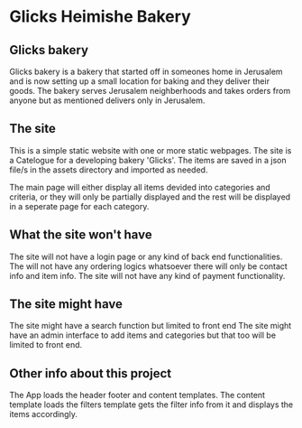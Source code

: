 # Glicks Heimishe Bakery

## Glicks bakery
Glicks bakery is a bakery that started off in someones home in Jerusalem and is now setting up a small location for baking and they deliver their goods. 
The bakery serves Jerusalem neighberhoods and takes orders from anyone but as mentioned delivers only
in Jerusalem.

## The site
This is a simple static website with one or more static webpages.
The site is a Catelogue for a developing bakery 'Glicks'.
The items are saved in a json file/s in the assets directory and imported as needed.

The main page will either display all items devided into categories and criteria, or
they will only be partially displayed and the rest will be displayed in a seperate page for each category.

## What the site won't have

The site will not have a login page or any kind of back end functionalities.
The will not have any ordering logics whatsoever there will only be contact 
info and item info.
The site will not have any kind of payment functionality.

## The site might have
The site might have a search function but limited to front end
The site might have an admin interface to add items and categories but that too 
will be limited to front end.


## Other info about this project
The App loads the header footer and content templates.
The content template loads the filters template gets the filter info from it and displays the items accordingly.

